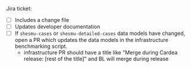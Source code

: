 Jira ticket:

- [ ] Includes a change file
- [ ] Updates developer documentation
- [ ] If `shesmu-cases` or `shesmu-detailed-cases` data models have changed, open a PR which updates the data models in the infrastructure benchmarking script.
  - infrastructure PR should have a title like "Merge during Cardea release: [rest of the title]" and BL will merge during release
